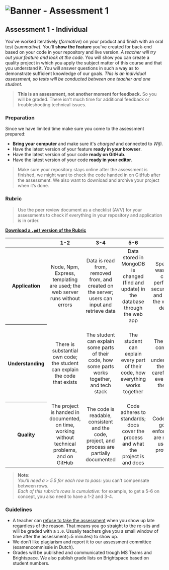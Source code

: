 # ![Banner - Assessment 1][banner]

## Assessment 1 - Individual

You've worked iteratively (_formative_) on your product and finish with an oral test (_summative_). You'll **show the feature** you've created for back-end based on your code in your repository and live version. _A teacher will try out your feature and look at the code._ You will show you can create a quality project in which you apply the subject matter of this course and that you understand it. You will answer questions in such a way as to demonstrate sufficient knowledge of our goals. _This is an individual assessment, so tests will be conducted between one teacher and one student._

> **This is an assessment, not another moment for feedback.** So you will be graded. There isn't much time for additional feedback or troubleshooting technical issues.

### Preparation

Since we have limited time make sure you come to the assessment prepared:

- **Bring your computer** and make sure it's _charged_ and connected to _Wifi_.
- Have the latest version of your feature **ready in your browser**.
- Have the latest version of your code **ready on GitHub**.
- Have the latest version of your code **ready in your editor**.

> Make sure your repository stays online after the assessment is finished, we might want to check the code handed in on GitHub after the assessment. We also want to download and archive your project when it’s done.


### Rubric

> Use the peer review document as a checklist (AVV) for your assessments to check if everything in your repository and application is in order.


**[Download a `.pdf` version of the Rubric](/assets/be-a1-rubric.pdf)**

<table>
  <thead>
    <tr>
      <th></th>
      <th><strong>1-2</strong></th>
      <th><strong>3-4</strong></th>
      <th><strong>5-6</strong></th>
      <th><strong>7-8</strong></th>
      <th><strong>9-10</strong></th>
    </tr>
  </thead>
  <tbody>
    <tr>
      <th align="center" scope="row"><strong>Application</strong></th>
      <td align="center">Node, Npm, Express, templating are used; the web server runs without errors</td>
      <td align="center">Data is read from, removed from, and created on the server; users can input and retrieve data</td>
      <td align="center">Data stored in MongoDB is changed (find and update) in the database through the web app</td>
      <td align="center">Special care was taken to create a performant or secure web app and database; the web app is deployed</td>
      <td align="center">The way the student applies npm, databases, and Node is more advanced than what they were taught in class
      </td>
    </tr>
    <tr>
      <th align="center" scope="row">Understanding</th>
      <td align="center">There is substantial own code; the student can explain the code that exists</td>
      <td align="center">The student can explain some parts of their code, how some parts works together, and tech stack</td>
      <td align="center">The student can explain every part of their code, how everything works together </td>
      <td align="center">The project is complex but still understandable; the student carefully chose every part of their stack</td>
      <td align="center">A nerdy conversation can be held; the student can make live changes, explain why software is used instead of alternatives
      </td>
    </tr>
    <tr>
      <th align="center" scope="row">Quality</th>
      <td align="center">The project is handed in documented, on time, working without technical problems, and on GitHub</td>
      <td align="center">The code is readable, consistent and the code, project, and process are partially documented</td>
      <td align="center">Code adheres to standards; docs cover the process and what the project is and does </td>
      <td align="center">Code quality is good and enforced; docs are more than useful and professional</td>
      <td align="center">Code and docs both read like great books and the project is structured logically
      </td>
    </tr>
  </tbody>
</table>

> **Note:**  
> _You'll need a > 5.5 for each row to pass:_ you can't compensate between rows.  
> _Each of this rubric’s rows is cumulative:_ for example, to get a 5-6 on concept, you also need to have a 1-2 and 3-4.

### Guidelines

- A teacher can [refuse to take the assessment][refuse] when you show up late regardless of the reason. That means you go straight to the re-sits and will be graded with a `1.0`. Usually teachers give you a small window of time after the assessment(~5 minutes) to show up.
- We don’t like plagiarism and report it to our assessment committee (examencommissie in Dutch).
- Grades will be published and communicated trough MS Teams and Brightspace. We also publish grade lists on Brightspace based on student numbers.

[banner]: https://cmda-bt.github.io/be-course-18-19/assets/banner-a1.svg
[refuse]: https://az.hva.nl/studenten/az-lemmas/studenten/faculteiten/fdmci/tentamens-en-herkansingen-amfi/tentamens-en-herkansingen-amfi.html
